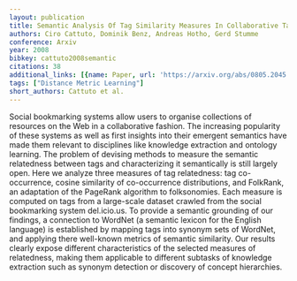 ```yaml
---
layout: publication
title: Semantic Analysis Of Tag Similarity Measures In Collaborative Tagging Systems
authors: Ciro Cattuto, Dominik Benz, Andreas Hotho, Gerd Stumme
conference: Arxiv
year: 2008
bibkey: cattuto2008semantic
citations: 38
additional_links: [{name: Paper, url: 'https://arxiv.org/abs/0805.2045'}]
tags: ["Distance Metric Learning"]
short_authors: Cattuto et al.
---
```

Social bookmarking systems allow users to organise collections of resources
on the Web in a collaborative fashion. The increasing popularity of these
systems as well as first insights into their emergent semantics have made them
relevant to disciplines like knowledge extraction and ontology learning. The
problem of devising methods to measure the semantic relatedness between tags
and characterizing it semantically is still largely open. Here we analyze three
measures of tag relatedness: tag co-occurrence, cosine similarity of
co-occurrence distributions, and FolkRank, an adaptation of the PageRank
algorithm to folksonomies. Each measure is computed on tags from a large-scale
dataset crawled from the social bookmarking system del.icio.us. To provide a
semantic grounding of our findings, a connection to WordNet (a semantic lexicon
for the English language) is established by mapping tags into synonym sets of
WordNet, and applying there well-known metrics of semantic similarity. Our
results clearly expose different characteristics of the selected measures of
relatedness, making them applicable to different subtasks of knowledge
extraction such as synonym detection or discovery of concept hierarchies.